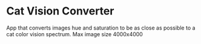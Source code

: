 # Cat Vision Converter

App that converts images hue and saturation to be as close as possible to a cat color vision spectrum. Max image size 4000x4000
